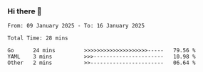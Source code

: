 ### Hi there 👋

<!--
**zhumeme/zhumeme** is a ✨ _special_ ✨ repository because its `README.md` (this file) appears on your GitHub profile.

Here are some ideas to get you started:

- 🔭 I’m currently working on ...
- 🌱 I’m currently learning ...
- 👯 I’m looking to collaborate on ...
- 🤔 I’m looking for help with ...
- 💬 Ask me about ...
- 📫 How to reach me: ...
- 😄 Pronouns: ...
- ⚡ Fun fact: ...
-->

<!--START_SECTION:waka-->

```all_time
From: 09 January 2025 - To: 16 January 2025

Total Time: 28 mins

Go      24 mins         >>>>>>>>>>>>>>>>>>>>-----   79.56 %
YAML    3 mins          >>>----------------------   10.98 %
Other   2 mins          >>-----------------------   06.64 %
```

<!--END_SECTION:waka-->
